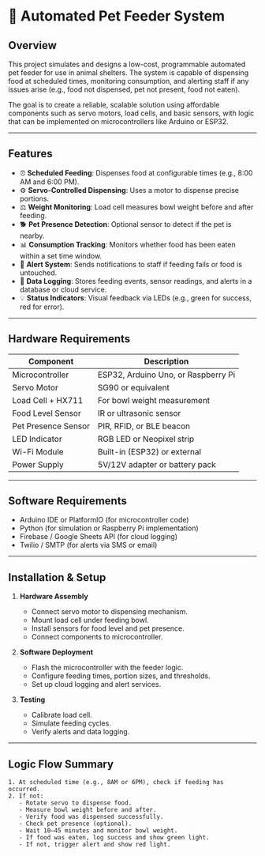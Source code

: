 # 🐾 Automated Pet Feeder System

## Overview

This project simulates and designs a low-cost, programmable automated pet feeder for use in animal shelters. The system is capable of dispensing food at scheduled times, monitoring consumption, and alerting staff if any issues arise (e.g., food not dispensed, pet not present, food not eaten).

The goal is to create a reliable, scalable solution using affordable components such as servo motors, load cells, and basic sensors, with logic that can be implemented on microcontrollers like Arduino or ESP32.

---

## Features

- ⏰ **Scheduled Feeding**: Dispenses food at configurable times (e.g., 8:00 AM and 6:00 PM).
- ⚙️ **Servo-Controlled Dispensing**: Uses a motor to dispense precise portions.
- ⚖️ **Weight Monitoring**: Load cell measures bowl weight before and after feeding.
- 🐕 **Pet Presence Detection**: Optional sensor to detect if the pet is nearby.
- 📊 **Consumption Tracking**: Monitors whether food has been eaten within a set time window.
- 🚨 **Alert System**: Sends notifications to staff if feeding fails or food is untouched.
- 💾 **Data Logging**: Stores feeding events, sensor readings, and alerts in a database or cloud service.
- 💡 **Status Indicators**: Visual feedback via LEDs (e.g., green for success, red for error).

---

## Hardware Requirements

| Component             | Description                          |
|----------------------|--------------------------------------|
| Microcontroller       | ESP32, Arduino Uno, or Raspberry Pi |
| Servo Motor           | SG90 or equivalent                   |
| Load Cell + HX711     | For bowl weight measurement          |
| Food Level Sensor     | IR or ultrasonic sensor              |
| Pet Presence Sensor   | PIR, RFID, or BLE beacon             |
| LED Indicator         | RGB LED or Neopixel strip            |
| Wi-Fi Module          | Built-in (ESP32) or external         |
| Power Supply          | 5V/12V adapter or battery pack       |

---

## Software Requirements

- Arduino IDE or PlatformIO (for microcontroller code)
- Python (for simulation or Raspberry Pi implementation)
- Firebase / Google Sheets API (for cloud logging)
- Twilio / SMTP (for alerts via SMS or email)

---

## Installation & Setup

1. **Hardware Assembly**
   - Connect servo motor to dispensing mechanism.
   - Mount load cell under feeding bowl.
   - Install sensors for food level and pet presence.
   - Connect components to microcontroller.

2. **Software Deployment**
   - Flash the microcontroller with the feeder logic.
   - Configure feeding times, portion sizes, and thresholds.
   - Set up cloud logging and alert services.

3. **Testing**
   - Calibrate load cell.
   - Simulate feeding cycles.
   - Verify alerts and data logging.

---

## Logic Flow Summary

```text
1. At scheduled time (e.g., 8AM or 6PM), check if feeding has occurred.
2. If not:
   - Rotate servo to dispense food.
   - Measure bowl weight before and after.
   - Verify food was dispensed successfully.
   - Check pet presence (optional).
   - Wait 10–45 minutes and monitor bowl weight.
   - If food was eaten, log success and show green light.
   - If not, trigger alert and show red light.

